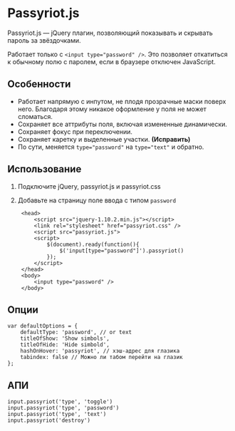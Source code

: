 # Passyriot.js

Passyriot.js — jQuery плагин, позволяющий показывать и скрывать пароль за звёздочками.

Работает только с `<input type="password" />`. Это позволяет откатиться к обычному полю с паролем, если в браузере отключен JavaScript.

## Особенности
- Работает напрямую с инпутом, не плодя прозрачные маски поверх него.  Благодаря этому никакое оформление у поля не может сломаться.
- Сохраняет все аттрибуты поля, включая измененные динамически.
- Сохраняет фокус при переключении.
- Сохраняет каретку и выделенные участки. **(Исправить)**
- По сути, меняется `type="password"` на `type="text"` и обратно.


## Использование
1. Подключите jQuery, passyriot.js и passyriot.css
2. Добавьте на страницу поле ввода с типом `password`

	    <head>
    	    <script src="jquery-1.10.2.min.js"></script>
			<link rel="stylesheet" href="passyriot.css" />
			<script src="passyriot.js">
			<script>
				$(document).ready(function(){
					$('input[type="password"]').passyriot()
				});		
			</script>
		</head>
		<body>
			<input type="password" />
		</body>


## Опции
	
	var defaultOptions = {
		defaultType: 'password', // or text
		titleOfShow: 'Show simbols',
		titleOfHide: 'Hide simbold',
		hashOnHover: 'passyriot', // хэш-адрес для глазика
		tabindex: false // Можно ли табом перейти на глазик
	};


## АПИ
	input.passyriot('type', 'toggle')
	input.passyriot('type', 'password')
	input.passyriot('type', 'text')
	input.passyriot('destroy')
